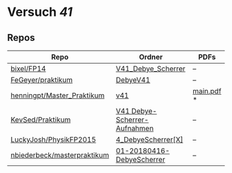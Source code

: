 # Versuch *41*

## Repos

|                               Repo                               |                                                     Ordner                                                      |                                                                              PDFs                                                                              |
|------------------------------------------------------------------|-----------------------------------------------------------------------------------------------------------------|----------------------------------------------------------------------------------------------------------------------------------------------------------------|
|[bixel/FP14](../repo/bixel/FP14)                                  |[V41_Debye_Scherrer](https://github.com/bixel/FP14/tree/master/V41_Debye_Scherrer)                               |–                                                                                                                                                               |
|[FeGeyer/praktikum](../repo/FeGeyer/praktikum)                    |[DebyeV41](https://github.com/FeGeyer/praktikum/tree/master/MFP/DebyeV41)                                        |–                                                                                                                                                               |
|[henningpt/Master_Praktikum](../repo/henningpt/Master_Praktikum)  |[v41](https://github.com/henningpt/Master_Praktikum/tree/master/v41)                                             |[main.pdf](https://docs.google.com/viewer?url=https://raw.githubusercontent.com/NicoWeio/awesome-ap-pdfs/main/henningpt%E2%88%95Master_Praktikum/41/main.pdf) \*|
|[KevSed/Praktikum](../repo/KevSed/Praktikum)                      |[V41 Debye-Scherrer-Aufnahmen](https://github.com/KevSed/Praktikum/tree/master/V41%20Debye-Scherrer-Aufnahmen)   |–                                                                                                                                                               |
|[LuckyJosh/PhysikFP2015](../repo/LuckyJosh/PhysikFP2015)          |[4_DebyeScherrer[X]](https://github.com/LuckyJosh/PhysikFP2015/tree/master/4_DebyeScherrer%5BX%5D)               |–                                                                                                                                                               |
|[nbiederbeck/masterpraktikum](../repo/nbiederbeck/masterpraktikum)|[01-20180416-DebyeScherrer](https://github.com/nbiederbeck/masterpraktikum/tree/master/01-20180416-DebyeScherrer)|–                                                                                                                                                               |
